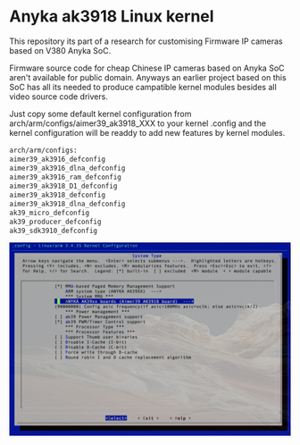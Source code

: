 # Anyka ak3918 Linux kernel

This repository its part of a research for customising Firmware IP cameras based on V380 Anyka SoC.

Firmware source code for cheap Chinese IP cameras based on Anyka SoC aren't available for public domain.
Anyways an earlier project based on this SoC has all its needed to produce campatible kernel modules besides all video source code drivers.

Just copy some default kernel configuration from arch/arm/configs/aimer39_ak3918_XXX to your kernel .config and the kernel configuration will be readdy to add new features by kernel modules. 

```
arch/arm/configs:
aimer39_ak3916_defconfig
aimer39_ak3916_dlna_defconfig
aimer39_ak3916_ram_defconfig
aimer39_ak3918_D1_defconfig
aimer39_ak3918_defconfig
aimer39_ak3918_dlna_defconfig
ak39_micro_defconfig
ak39_producer_defconfig
ak39_sdk3910_defconfig
```

![This is an image](./board-config.png)
